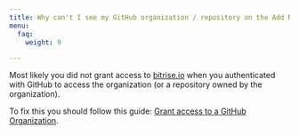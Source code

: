 ```yaml
---
title: Why can't I see my GitHub organization / repository on the Add New App page?
menu:
  faq:
    weight: 9

---
```

Most likely you did not grant access to [bitrise.io](https://www.bitrise.io) when you authenticated
with GitHub to access the organization (or a repository owned by the organization).

To fix this you should follow this guide: [Grant access to a GitHub Organization](/faq/grant-access-to-github-organization).